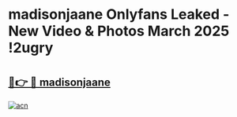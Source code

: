 # madisonjaane Onlyfans Leaked - New Video & Photos March 2025 !2ugry

# <h2><a href="https://zux4br.iuczelnia.edu.pl?title=madisonjaane&ref=2ugry">🔗👉 🔴 madisonjaane</a></h2>

[![acn](https://github.com/user-attachments/assets/0f9c940e-d8b0-45ae-aac7-cd30a18b3e1c)](https://zux4br.iuczelnia.edu.pl?title=madisonjaane&ref=2ugry)

